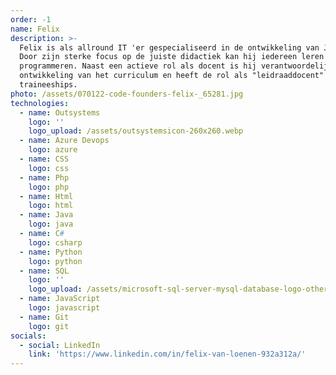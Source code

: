 ```yaml
---
order: -1
name: Felix
description: >-
  Felix is als allround IT 'er gespecialiseerd in de ontwikkeling van Junioren.
  Door zijn sterke focus op de juiste didactiek kan hij iedereen leren
  programmeren. Naast een actieve rol als docent is hij verantwoordelijk voor de
  ontwikkeling van het curriculum en heeft de rol als "leidraaddocent" in onze
  traineeships.
photo: /assets/070122-code-founders-felix-_65281.jpg
technologies:
  - name: Outsystems
    logo: ''
    logo_upload: /assets/outsystemsicon-260x260.webp
  - name: Azure Devops
    logo: azure
  - name: CSS
    logo: css
  - name: Php
    logo: php
  - name: Html
    logo: html
  - name: Java
    logo: java
  - name: C#
    logo: csharp
  - name: Python
    logo: python
  - name: SQL
    logo: ''
    logo_upload: /assets/microsoft-sql-server-mysql-database-logo-others-small.png
  - name: JavaScript
    logo: javascript
  - name: Git
    logo: git
socials:
  - social: LinkedIn
    link: 'https://www.linkedin.com/in/felix-van-loenen-932a312a/'
---
```


